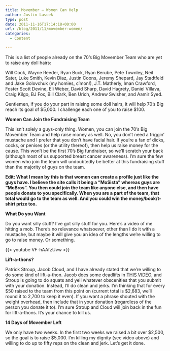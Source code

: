 ```yaml
---
title: Movember – Women Can Help
author: Justin Lascek
type: post
date: 2011-11-16T17:14:18+00:00
url: /blog/2011/11/movember-women/
categories:
  - Content

---
```

This is a list of people already on the 70&#8217;s Big Movember Team who are yet to raise any doll hairs:
  

  
Will Cook, Wayne Reeder, Ryan Buck, Ryan Berube, Pete Townley, Neil Sater, Luke Smith, Kevin Diaz, Justin Coons, Jeremy Shepard, Jay Stadtfeld and Jake Golovchuk (my homies, c&#8217;mon!), J.T. Matherly, Iman Crawford, Foster Scott Devine, Eli Weber, David Sharp, David Hagrety, Daniel Villava, Craig Kilgo, BJ Fox, Bill Clark, Ben Urich, Andrew Swisher, and Aamir Syed.
  

  
Gentlemen, if you do your part in raising some doll hairs, it will help 70&#8217;s Big reach its goal of $5,000. I challenge each one of you to raise $100.
  

  
**Women Can Join the Fundraising Team**
  
This isn&#8217;t solely a guys-only thing. Women, you can join the 70&#8217;s Big Movember Team and help raise money as well. No, you don&#8217;t need a friggin&#8217; mustache and I prefer that you don&#8217;t have facial hair. If you&#8217;re a fan of dicks, cocks, or penises (or the utility thereof), then help us raise money for the cause. This won&#8217;t be the first 70&#8217;s Big fundraiser, so we&#8217;ll scratch your back (although most of us supported breast cancer awareness). I&#8217;m sure the few women who join the team will undoubtedly be better at this fundraising stuff than the majority of guys on the team.
  
**Edit: What I mean by this is that women can create a profile just like the guys have. I believe the site calls it being a &#8220;MoSista&#8221; whereas guys are &#8220;MoBros&#8221;. You then could join the team like anyone else, and then have people donate to you specifically. When you are a part of the team, that total would go to the team as well. And you could win the money/book/t-shirt prize too.** 
  

  
**What Do you Want**
  
Do you want silly stuff? I&#8217;ve got silly stuff for you. Here&#8217;s a video of me hitting a mob. There&#8217;s no relevance whatsoever, other than I do it with a mustache, but maybe it will give you an idea of the lengths we&#8217;re willing to go to raise money. Or something.
  

  
{{< youtube VF-hAAfzUvw >}}
  

  
**Lift-a-thons?**
  
Patrick Stroup, Jacob Cloud, and I have already stated that we&#8217;re willing to do some kind of lift-a-thon. Jacob does some deadlifts in <a href="http://www.youtube.com/watch?v=I-xihPL0gN4" target="_blank">THIS VIDEO</a>, and Stroup is going to do squats and yell whatever obscenities that you submit with your donation. Instead, I&#8217;ll do clean and jerks. I&#8217;m thinking that for every $50 raised to the team from this point on (current total is $2,683, we&#8217;ll round it to 2,700 to keep it even). If you want a phrase shouted with the weight overhead, then include that in your donation (regardless of the person you donate it to). I&#8217;m sure Stroup and Cloud will join back in the fun for lift-a-thons. It&#8217;s your chance to kill us.
  

  
**14 Days of Movember Left**
  
We only have two weeks. In the first two weeks we raised a bit over $2,500, so the goal is to raise $5,000. I&#8217;m killing my dignity (see video above) and willing to do up to fifty reps on the clean and jerk. Let&#8217;s get it done.
